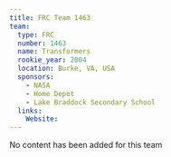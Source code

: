 ```yaml
---
title: FRC Team 1463
team:
  type: FRC
  number: 1463
  name: Transformers
  rookie_year: 2004
  location: Burke, VA, USA
  sponsors:
    - NASA
    - Home Depot
    - Lake Braddock Secondary School
  links:
    Website: 
---
```

No content has been added for this team